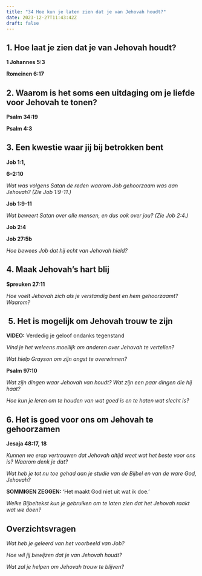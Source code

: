 ```yaml
---
title: "34 Hoe kun je laten zien dat je van Jehovah houdt?"
date: 2023-12-27T11:43:42Z
draft: false
---
```


## 1. Hoe laat je zien dat je van Jehovah houdt?

**1 Johannes 5:3**

**Romeinen 6:17**

## 2. Waarom is het soms een uitdaging om je liefde voor Jehovah te tonen?

**Psalm 34:19**

**Psalm 4:3**

## 3. Een kwestie waar jij bij betrokken bent

**Job 1:1,**

**6–​2:10**

_Wat was volgens Satan de reden waarom Job gehoorzaam was aan Jehovah? (Zie Job 1:9-11.)_

**Job 1:9-11**

_Wat beweert Satan over alle mensen, en dus ook over jou? (Zie Job 2:4.)_

**Job 2:4**

**Job 27:5b**

_Hoe bewees Job dat hij echt van Jehovah hield?_

## 4. Maak Jehovah’s hart blij

**Spreuken 27:11**

_Hoe voelt Jehovah zich als je verstandig bent en hem gehoorzaamt? Waarom?_

##  5. Het is mogelijk om Jehovah trouw te zijn

**VIDEO:** Verdedig je geloof ondanks tegenstand

_Vind je het weleens moeilijk om anderen over Jehovah te vertellen?_

_Wat hielp Grayson om zijn angst te overwinnen?_

**Psalm 97:10**

_Wat zijn dingen waar Jehovah van houdt? Wat zijn een paar dingen die hij haat?_

_Hoe kun je leren om te houden van wat goed is en te haten wat slecht is?_

## 6. Het is goed voor ons om Jehovah te gehoorzamen

**Jesaja 48:17, 18**

_Kunnen we erop vertrouwen dat Jehovah altijd weet wat het beste voor ons is? Waarom denk je dat?_

_Wat heb je tot nu toe gehad aan je studie van de Bijbel en van de ware God, Jehovah?_

**SOMMIGEN ZEGGEN:** ‘Het maakt God niet uit wat ik doe.’

_Welke Bijbeltekst kun je gebruiken om te laten zien dat het Jehovah raakt wat we doen?_

## Overzichtsvragen

_Wat heb je geleerd van het voorbeeld van Job?_

_Hoe wil jij bewijzen dat je van Jehovah houdt?_

_Wat zal je helpen om Jehovah trouw te blijven?_

